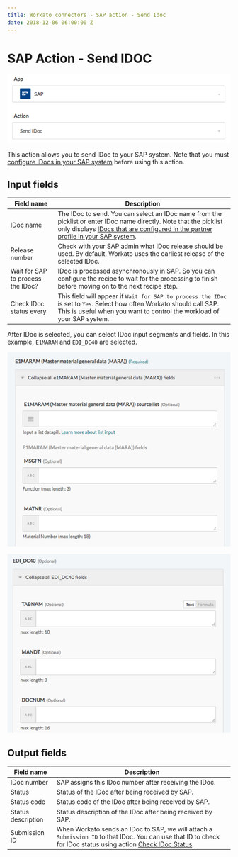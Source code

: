 ```yaml
---
title: Workato connectors - SAP action - Send Idoc
date: 2018-12-06 06:00:00 Z
---
```


# SAP Action - Send IDOC

![Action Send IDoc](/assets/images/connectors/sap/action-send-idoc.png)

This action allows you to send IDoc to your SAP system. Note that you must [configure IDocs in your SAP system](https://docs.workato.com/on-prem/sap.html#create-partner-profile-for-workato) before using this action.

## Input fields
| Field name | Description |
|---|---|
| IDoc name | The IDoc to send. You can select an IDoc name from the picklist or enter IDoc name directly. Note that the picklist only displays [IDocs that are configured in the partner profile in your SAP system](https://docs.workato.com/on-prem/sap.html#create-partner-profile-for-workato). |
| Release number | Check with your SAP admin what IDoc release should be used. By default, Workato uses the earliest release of the selected IDoc. |
| Wait for SAP to process the IDoc? | IDoc is processed asynchronously in SAP. So you can configure the recipe to wait for the processing to finish before moving on to the next recipe step. |
| Check IDoc status every | This field will appear if `Wait for SAP to process the IDoc` is set to `Yes`. Select how often Workato should call SAP. This is useful when you want to control the workload of your SAP system. |

After IDoc is selected, you can select IDoc input segments and fields. In this example, `E1MARAM` and `EDI_DC40` are selected.

![IDoc input segment 1](/assets/images/connectors/sap/idoc-input-1.png)

![IDoc input segment 2](/assets/images/connectors/sap/idoc-input-2.png)

## Output fields
| Field name | Description |
|---|---|
| IDoc number | SAP assigns this IDoc number after receiving the IDoc. |
| Status | Status of the IDoc after being received by SAP. |
| Status code | Status code of the IDoc after being received by SAP. |
| Status description | Status description of the IDoc after being received by SAP. |
| Submission ID | When Workato sends an IDoc to SAP, we will attach a `Submission ID` to that IDoc. You can use that ID to check for IDoc status using action [Check IDoc Status](https://docs.workato.com/on-prem/sap/action-check-idoc.html). |

